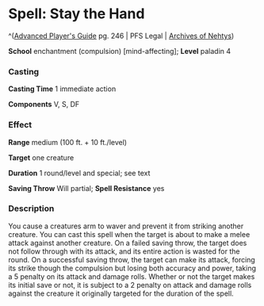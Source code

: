 # Spell: Stay the Hand

^([Advanced Player's Guide][ss-stay-the-hand] pg. 246 | PFS Legal | [Archives of Nehtys][sn-stay-the-hand])

**School** enchantment (compulsion) [mind-affecting]; **Level** paladin 4

### Casting

**Casting Time** 1 immediate action

**Components** V, S, DF

### Effect

**Range** medium (100 ft. + 10 ft./level)

**Target** one creature

**Duration** 1 round/level and special; see text

**Saving Throw** Will partial; **Spell Resistance** yes

### Description

You cause a creatures arm to waver and prevent it from striking another creature. You can cast this spell when the target is about to make a melee attack against another creature. On a failed saving throw, the target does not follow through with its attack, and its entire action is wasted for the round. On a successful saving throw, the target can make its attack, forcing its strike though the compulsion but losing both accuracy and power, taking a 5 penalty on its attack and damage rolls. Whether or not the target makes its initial save or not, it is subject to a 2 penalty on attack and damage rolls against the creature it originally targeted for the duration of the spell.

[ss-stay-the-hand]: http://paizo.com/pathfinderRPG/v57
[sn-stay-the-hand]: http://www.archivesofnethys.com/SpellDisplay.aspx?ItemName=Stay%20the%20Hand